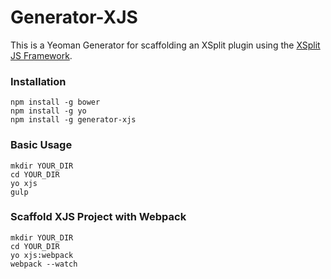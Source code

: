 # Generator-XJS

This is a Yeoman Generator for scaffolding an XSplit plugin using the [XSplit JS Framework](https://github.com/xjsframework/xjs).

### Installation
```shell
npm install -g bower
npm install -g yo
npm install -g generator-xjs
```

### Basic Usage
```shell
mkdir YOUR_DIR
cd YOUR_DIR
yo xjs
gulp
```

### Scaffold XJS Project with Webpack
```shell
mkdir YOUR_DIR
cd YOUR_DIR
yo xjs:webpack
webpack --watch
```